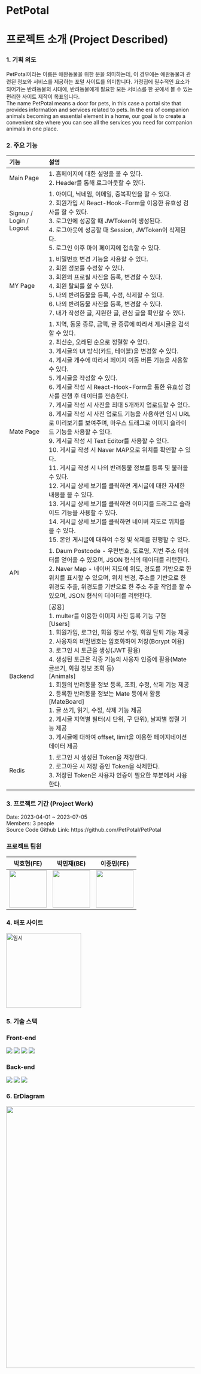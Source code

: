 <h1> PetPotal </h1>

<h1> 프로젝트 소개 (Project Described) </h1>
<h3> 1. 기획 의도 </h3>
PetPotal이라는 이름은 애완동물을 위한 문을 의미하는데, 이 경우에는 애완동물과 관련된 정보와 서비스를 제공하는 포털 사이트를 의미합니다.
가정집에 필수적인 요소가 되어가는 반려동물의 시대에,
반려동물에게 필요한 모든 서비스를 한 곳에서 볼 수 있는 편리한 사이트 제작이 목표입니다.
<br />
The name PetPotal means a door for pets, in this case a portal site that provides information and services related to pets.
In the era of companion animals becoming an essential element in a home, our goal is to create a convenient site where you can see all the services you need for companion animals in one place.

<h3> 2. 주요 기능 </h3>

|기능| 설명|
|:---|:---|
|Main Page|1. 홈페이지에 대한 설명을 볼 수 있다.<br>2. Header를 통해 로그아웃할 수 있다.|
|Signup / Login / Logout|1. 아이디, 닉네임, 이메일,  중복확인을 할 수 있다.<br>2. 회원가입 시 React-Hook-Form을 이용한 유효성 검사를 할 수 있다.<br>3. 로그인에 성공할 때 JWToken이 생성된다.<br>4. 로그아웃에 성공할 때 Session, JWToken이 삭제된다.<br>5. 로그인 이후 마이 페이지에 접속할 수 있다.|
|MY Page|1. 비밀번호 변경 기능을 사용할 수 있다.<br>2. 회원 정보를 수정할 수 있다.<br>3. 회원의 프로필 사진을 등록, 변경할 수 있다.<br>4. 회원 탈퇴를 할 수 있다.<br>5. 나의 반려동물을 등록, 수정, 삭제할 수 있다.<br>6. 나의 반려동물 사진을 등록, 변경할 수 있다.<br>7. 내가 작성한 글, 지원한 글, 관심 글을 확인할 수 있다.|
|Mate Page|1. 지역, 동물 종류, 금액, 글 종류에 따라서 게시글을 검색할 수 있다.<br>2. 최신순, 오래된 순으로 정렬할 수 있다.<br>3. 게시글의 UI 방식(카드, 테이블)을 변경할 수 있다.<br>4. 게시글 개수에 따라서 페이지 이동 버튼 기능을 사용할 수 있다.<br>5. 게시글을 작성할 수 있다.<br>6. 게시글 작성 시 React-Hook-Form을 통한 유효성 검사를 진행 후 데이터를 전송한다.<br>7. 게시글 작성 시 사진을 최대 5개까지 업로드할 수 있다.<br>8. 게시글 작성 시 사진 업로드 기능을 사용하면 임시 URL로 미리보기를 보여주며, 마우스 드래그로 이미지 슬라이드 기능을 사용할 수 있다.<br>9. 게시글 작성 시 Text Editor를 사용할 수 있다.<br>10. 게시글 작성 시 Naver MAP으로 위치를 확인할 수 있다.<br>11. 게시글 작성 시 나의 반려동물 정보를 등록 및 불러올 수 있다.<br>12. 게시글 상세 보기를 클릭하면 게시글에 대한 자세한 내용을 볼 수 있다.<br>13. 게시글 상세 보기를 클릭하면 이미지를 드래그로 슬라이드 기능을 사용할 수 있다.<br>14. 게시글 상세 보기를 클릭하면 네이버 지도로 위치를 볼 수 있다.<br>15. 본인 게시글에 대하여 수정 및 삭제를 진행할 수 있다.|
|API|1. Daum Postcode - 우편번호, 도로명, 지번 주소 데이터를 얻어올 수 있으며, JSON 형식의 데이터를 리턴한다.<br>2. Naver Map - 네이버 지도에 위도, 경도를 기반으로 한 위치를 표시할 수 있으며, 위치 변경, 주소를 기반으로 한 위경도 추출, 위경도를 기반으로 한 주소 추출 작업을 할 수 있으며, JSON 형식의 데이터를 리턴한다.|
|Backend|[공용]<br>1. multer를 이용한 이미지 사진 등록 기능 구현<br>[Users]<br>1. 회원가입, 로그인, 회원 정보 수정, 회원 탈퇴 기능 제공<br>2. 사용자의 비밀번호는 암호화하여 저장(Bcrypt 이용)<br>3. 로그인 시 토큰을 생성(JWT 활용)<br>4. 생성된 토큰은 각종 기능의 사용자 인증에 활용(Mate 글쓰기, 회원 정보 조회 등)<br>[Animals]<br>1. 회원의 반려동물 정보 등록, 조회, 수정, 삭제 기능 제공<br>2. 등록한 반려동물 정보는 Mate 등에서 활용<br>[MateBoard]<br>1. 글 쓰기, 읽기, 수정, 삭제 기능 제공<br>2. 게시글 지역별 필터(시 단위, 구 단위), 날짜별 정렬 기능 제공<br>3. 게시글에 대하여 offset, limit을 이용한 페이지네이션 데이터 제공|
|Redis|1. 로그인 시 생성된 Token을 저장한다.<br>2. 로그아웃 시 저장 중인 Token을 삭제한다.<br>3. 저장된 Token은 사용자 인증이 필요한 부분에서 사용한다.|

<h3> 3. 프로젝트 기간 (Project Work) </h3>
Date: 2023-04-01 ~ 2023-07-05<br />
Members: 3 people<br />
Source Code Github Link: https://github.com/PetPotal/PetPotal

<h3> 프로젝트 팀원 </h3>

|박효현(FE)|박민재(BE)|이종민(FE)|
|:---:|:---:|:---:|
|<img src="https://avatars.githubusercontent.com/u/116782344?v=4" width="100" >|<img src="https://avatars.githubusercontent.com/u/20450971?v=4" width="100" >|<img src="https://avatars.githubusercontent.com/u/57649713?v=4" width="100" >|<a href="https://github.com/doch2130"><img src="https://img.shields.io/badge/GitHub-181717?style=plastic&logo=GitHub&logoColor=white"/></a>|<a href="https://github.com/Gruzam0615"><img src="https://img.shields.io/badge/GitHub-181717?style=plastic&logo=GitHub&logoColor=white"/></a>|<a href="https://github.com/tux31337"><img src="https://img.shields.io/badge/GitHub-181717?style=plastic&logo=GitHub&logoColor=white"/></a>| 

<h3> 4. 배포 사이트 </h3>
<a href="http://101.101.210.118:6300/"><img src="/frontend/src/assets/Logo.png" style="width: 200px;" alt='임시' /></a>

<h3> 5. 기술 스택 </h3>
<h3> Front-end </h3>
<div>
<img src="https://img.shields.io/badge/-React-blue"/>
<img src="https://img.shields.io/badge/-Recoil-turquoise"/>
<img src="https://img.shields.io/badge/-TanStack Query-red"/>
<img src="https://img.shields.io/badge/-TypeScript-blue"/>
</div>

<h3> Back-end </h3>

<div>
<img src="https://img.shields.io/badge/Node.js-339933?style=plastic&logo=Node.js&logoColor=white"/>
<img src="https://img.shields.io/badge/-MySQL-blue"/>
<img src="https://img.shields.io/badge/-Redis-red"/>
</div>

<h3> 6. ErDiagram</h3>
<img style="width: 700px" src="/frontend/src/assets/erd.png">


